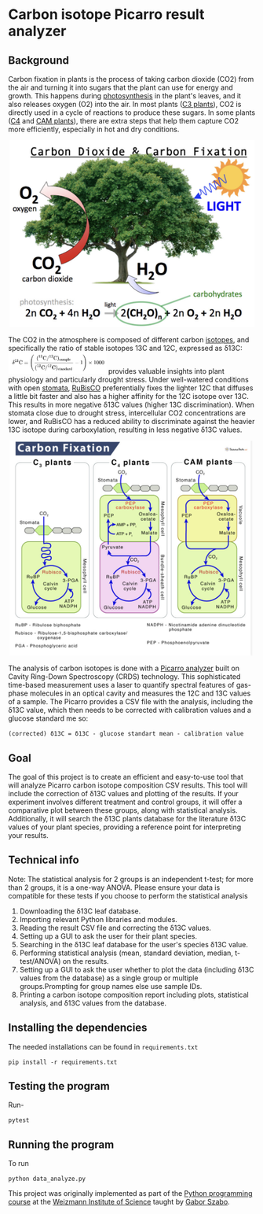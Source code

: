 # Carbon isotope Picarro result analyzer

## Background

Carbon fixation in plants is the process of taking carbon dioxide (CO2) from the air and turning it into sugars that the plant can use for energy and growth. This happens during [photosynthesis](https://en.wikipedia.org/wiki/Photosynthesis) in the plant's leaves, and it also releases oxygen (O2) into the air. In most plants ([C3 plants](https://en.wikipedia.org/wiki/C3_carbon_fixation)), CO2 is directly used in a cycle of reactions to produce these sugars. In some plants ([C4](https://en.wikipedia.org/wiki/C4_carbon_fixation) and [CAM plants](https://en.wikipedia.org/wiki/Crassulacean_acid_metabolism)), there are extra steps that help them capture CO2 more efficiently, especially in hot and dry conditions. 

<p align="center">
  <img src="pictures/tree.png" alt="Important Data" width="500"/>
</p>

The CO2 in the atmosphere is composed of different carbon [isotopes](https://en.wikipedia.org/wiki/Isotope), and specifically the ratio of stable isotopes 13C and 12C, expressed as δ13C: <img src="pictures/d13c.png" alt="Important Data" width="200"/>
provides valuable insights into plant physiology and particularly drought stress. Under well-watered conditions with open [stomata](https://en.wikipedia.org/wiki/Stoma), [RuBisCO](https://en.wikipedia.org/wiki/RuBisCO) preferentially fixes the lighter 12C that diffuses a little bit faster and also has a higher affinity for the 12C isotope over 13C. This results in more negative δ13C values (higher 13C discrimination). When stomata close due to drought stress, intercellular CO2 concentrations are lower, and RuBisCO has a reduced ability to discriminate against the heavier 13C isotope during carboxylation, resulting in less negative δ13C values.

<p align="center">
  <img src="pictures/fixiation.png" alt="Important Data" width="500"/>
</p>


The analysis of carbon isotopes is done with a [Picarro analyzer](https://www.picarro.com/environmental/carbon_isotope_analysis_systems) built on Cavity Ring-Down Spectroscopy (CRDS) technology. This sophisticated time-based measurement uses a laser to quantify spectral features of gas-phase molecules in an optical cavity and measures the 12C and 13C values of a sample. The Picarro provides a CSV file with the analysis, including the δ13C value, which then needs to be corrected with calibration values and a glucose standard me so:
```
(corrected) δ13C = δ13C - glucose standart mean - calibration value
```

## Goal

The goal of this project is to create an efficient and easy-to-use tool that will analyze Picarro carbon isotope composition CSV results. This tool will include the correction of δ13C values and plotting of the results. If your experiment involves different treatment and control groups, it will offer a comparative plot between these groups, along with statistical analysis. Additionally, it will search the δ13C plants database for the literature δ13C values of your plant species, providing a reference point for interpreting your results.

## Technical info

Note: The statistical analysis for 2 groups is an independent t-test; for more than 2 groups, it is a one-way ANOVA. Please ensure your data is compatible for these tests if you choose to perform the statistical analysis

1. Downloading the δ13C leaf database.
2. Importing relevant Python libraries and modules.
3. Reading the result CSV file and correcting the δ13C values.
4. Setting up a GUI to ask the user for their plant species.
5. Searching in the δ13C leaf database for the user's species δ13C value.
6. Performing statistical analysis (mean, standard deviation, median, t-test/ANOVA) on the results.
7. Setting up a GUI to ask the user whether to plot the data (including δ13C values from the database) as a single group or multiple groups.Prompting for group names else use sample IDs.
8. Printing a carbon isotope composition report including plots, statistical analysis, and δ13C values from the database.

## Installing the dependencies

The needed installations can be found in `requirements.txt`
```
pip install -r requirements.txt
```

## Testing the program

Run-
```
pytest
```

## Running the program

To run
```
python data_analyze.py
```

This project was originally implemented as part of the [Python programming course](https://github.com/szabgab/wis-python-course-2024-04) at the [Weizmann Institute of Science](https://www.weizmann.ac.il/) taught by [Gabor Szabo](https://szabgab.com/).

